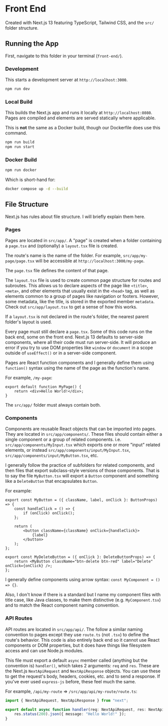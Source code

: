 # Front End

Created with Next.js 13 featuring TypeScript, Tailwind CSS, and the `src/` folder structure.

## Running the App

First, navigate to this folder in your terminal (`front-end/`).

### Development

This starts a development server at `http://localhost:3000`.

```bash
npm run dev
```

### Local Build

This builds the Next.js app and runs it locally at `http://localhost:8080`. Pages are compiled and elements are served statically where applicable.

This is **not** the same as a Docker build, though our Dockerfile does use this command.

```bash
npm run build
npm run start
```

### Docker Build

```bash
npm run docker
```

Which is short-hand for:

```bash
docker compose up -d --build
```

## File Structure

Next.js has rules about file structure. I will briefly explain them here.

### Pages

Pages are located in `src/app/`. A "page" is created when a folder containing a `page.tsx` and (optionally) a `layout.tsx` file is created.

The route's name is the name of the folder. For example, `src/app/my-page/page.tsx` will be accessible at `http://localhost:3000/my-page`.

The `page.tsx` file defines the content of that page.

The `layout.tsx` file is used to create common page structure for routes and subroutes. This allows us to declare aspects of the page like `<title>`, `<meta>`, and other elements that usually exist in the `<head>` tag, as well as elements common to a group of pages like navigation or footers. However, some metadata, like the title, is stored in the exported member `metadata`. Check out `src/app/layout.tsx` to get a sense of how this works.

If a `layout.tsx` is not declared in the route's folder, the nearest parent folder's layout is used.

Every page must still declare a `page.tsx`. Some of this code runs on the back end, some on the front end. Next.js 13 defaults to server-side components, where all their code must run server-side. It will produce an error if you try to use DOM properties like `window` or `document` in a scope outside of `useEffect()` or in a server-side component.

Pages are React function components and I generally define them using `function()` syntax using the name of the page as the function's name.

For example, `/my-page`:

```tsx
export default function MyPage() {
    return <div>Hello World!</div>;
}
```

The `src/app/` folder must always contain both.

### Components

Components are reusable React objects that can be imported into pages. They are located in `src/app/components/`. These files should contain either a single component or a group of related components. i.e. `src/app/components/MyInput.tsx` which exports one or more "input" related elements, or instead `src/app/components/input/MyInput.tsx`, `src/app/components/input/MyButton.tsx`, etc.

I generally follow the practice of subfolders for related components, and then files that export subclass-style versions of those components. That is to say the file `MyButton.tsx` will export a `Button` component and something like a `DeleteButton` that encapsulates `Button`.

For example:

```tsx
export const MyButton = ({ className, label, onClick }: ButtonProps) => {
    const handleClick = () => {
        if (onClick) onClick();
    };

    return (
        <button className={className} onClick={handleClick}>
            {label}
        </button>
    );
};

export const MyDeleteButton = ({ onClick }: DeleteButtonProps) => {
    return <MyButton className="btn-delete btn-red" label="Delete" onClick={onClick} />;
};
```

I generally define components using arrow syntax: `const MyComponent = () => {}`.

Also, I don't know if there is a standard but I name my component files with title case, like Java classes, to make them distinctive (e.g. `MyComponent.tsx`) and to match the React component naming convention.

### API Routes

API routes are located in `src/app/api/`. The follow a similar naming convention to pages except they use `route.ts` (not `.tsx`) to define the route's behavior. This code is also entirely back end so it cannot use React components or DOM properties, but it does have things like filesystem access and can use Node.js modules.

This file must export a default `async` member called (anything but the convention is) `handler()`, which takes 2 arguments: `req` and `res`. These are the Next.js `NextApiRequest` and `NextApiResponse` objects. You can use these to get the request's body, headers, cookies, etc. and to send a response. If you've ever used `express-js` before, these feel much the same.

For example, `/api/my-route` => `/src/app/api/my-route/route.ts`:

```ts
import { NextApiRequest, NextApiResponse } from "next";

export default async function handler(req: NextApiRequest, res: NextApiResponse) {
    res.status(200).json({ message: "Hello World!" });
}
```
